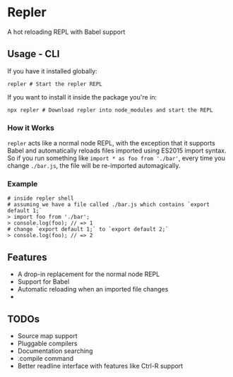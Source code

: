 # Repler #

A hot reloading REPL with Babel support


## Usage - CLI ##
If you have it installed globally:

    repler # Start the repler REPL

If you want to install it inside the package you're in:

    npx repler # Download repler into node_modules and start the REPL
   
### How it Works ###
`repler` acts like a normal node REPL, with the exception that it supports Babel and automatically reloads files imported using ES2015 import syntax. So if you run something like `import * as foo from './bar'`, every time you change `./bar.js`, the file will be re-imported automagically.

### Example ##

    # inside repler shell
    # assuming we have a file called ./bar.js which contains `export default 1;`
    > import foo from './bar';
    > console.log(foo); // => 1
    # change `export default 1;` to `export default 2;`
    > console.log(foo); // => 2

## Features ##

* A drop-in replacement for the normal node REPL
* Support for Babel
* Automatic reloading when an imported file changes
* 

## TODOs ##
* Source map support
* Pluggable compilers
* Documentation searching
* .compile command
* Better readline interface with features like Ctrl-R support
